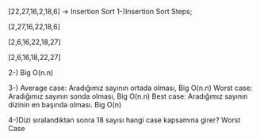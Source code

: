 [22,27,16,2,18,6] -> Insertion Sort
1-)Insertion Sort Steps;

[2,27,16,22,18,6]

[2,6,16,22,18,27]

[2,6,16,18,22,27]

2-) Big O(n.n)

3-)
Average case: Aradığımız sayının ortada olması, Big O(n.n)
Worst case: Aradığımız sayının sonda olması, Big O(n.n)
Best case: Aradığımız sayının dizinin en başında olması. Big O(n)

4-)Dizi sıralandıktan sonra 18 sayısı hangi case kapsamına girer? Worst Case
